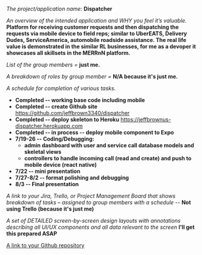 *The project/application name:* **Dispatcher**

*An overview of the intended application and WHY you feel it’s valuable.*
**Platform for receiving customer requests and then dispatching the requests via mobile device to field reps; similar to UberEATS, Delivery Dudes, ServiceAmerica, automobile roadside assistance. The real life value is demonstrated in the similar RL businesses, for me as a devoper it showcases all skillsets in the MERRnN platform.**

*List of the group members =* **just me.**

*A breakdown of roles by group member =* **N/A because it's just me.**

*A schedule for completion of various tasks.*

* __Completed -- working base code including mobile__
* __Completed -- create Github site__ https://github.com/jeffbrown3340/dispatcher
* __Completed -- deploy skeleton to Heroku__ https://jeffbrownus-dispatcher.herokuapp.com
* __Completed -- in process -- deploy mobile component to Expo__
* __7/19-26 -- Coding/Debugging:__
  * __admin dashboard with user and service call database models and skeletal views__
  * __controllers to handle incoming call (read and create) and push to mobile device (react native)__
* __7/22 -- mini presentation__
* __7/27-8/2 -- format polishing and debugging__
* __8/3 -- Final presentation__

*A link to your Jira, Trello, or Project Management Board that shows breakdown of tasks – assigned to group members with a schedule --* **Not using Trello (because it's just me)**

*A set of DETAILED screen-by-screen design layouts with annotations describing all UI/UX components and all data relevant to the screen* **I'll get this prepared ASAP**

[A link to your Github repository](https://github.com/jeffbrown3340/dispatcher)